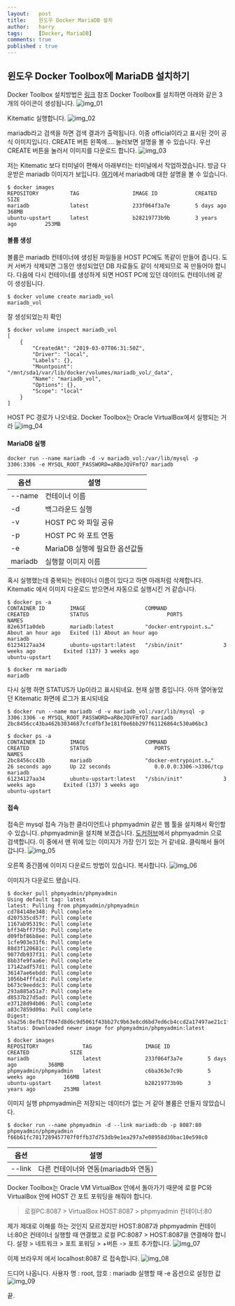 ```yaml
---
layout:   post
title:    윈도우 Docker MariaDB 설치
author:   harry
tags:     [Docker, MariaDB]
comments: true
published : true
---
```


## 윈도우 Docker Toolbox에 MariaDB 설치하기
Docker Toolbox 설치방법은 [링크](https://steemit.com/kr/@mystarlight/docker) 참조
Docker Toolbox를 설치하면 아래와 같은 3개의 아이콘이 생성됩니다.
![img_01](/images/2019-03-07-Docker-MariaDB-install/img_01.png)

Kitematic 실행합니다.
![img_02](/images/2019-03-07-Docker-MariaDB-install/img_02.png)

mariadb라고 검색을 하면 검색 결과가 출력됩니다. 이중 official이라고 표시된 것이 공식 이미지입니다.
CREATE 버튼 왼쪽에…. 눌러보면 설명을 볼 수 있습니다. 우선 CREATE 버튼을 눌러서 이미지를 다운로드 합니다.
![img_03](/images/2019-03-07-Docker-MariaDB-install/img_03.png)

저는 Kitematic 보다 터미널이 편해서 아래부터는 터미널에서 작업하겠습니다.
방금 다운받은 mariadb 이미지가 보입니다. [여기](https://hub.docker.com/_/mariadb)에서 mariadb에 대한 설명을 볼 수 있습니다.
```
$ docker images
REPOSITORY          TAG                 IMAGE ID            CREATED             SIZE
mariadb             latest              233f064f3a7e        5 days ago          368MB
ubuntu-upstart      latest              b28219773b9b        3 years ago         253MB
```

#### 볼륨 생성
볼륨은 mariadb 컨테이너에 생성된 파일들을 HOST PC에도 똑같이 만들어 줍니다.
도커 서버가 삭제되면 그동안 생성되었던 DB 자료들도 같이 삭제되므로 꼭 만들어야 합니다.
다음에 다시 컨테이너를 생성하게 되면 HOST PC에 있던 데이터도 컨테이너에 같이 생성됩니다.
```
$ docker volume create mariadb_vol
mariadb_vol
```
잘 생성되었는지 확인
```
$ docker volume inspect mariadb_vol
[
    {
        "CreatedAt": "2019-03-07T06:31:50Z",
        "Driver": "local",
        "Labels": {},
        "Mountpoint": "/mnt/sda1/var/lib/docker/volumes/mariadb_vol/_data",
        "Name": "mariadb_vol",
        "Options": {},
        "Scope": "local"
    }
]
```
HOST PC 경로가 나오네요. Docker Toolbox는 Oracle VirtualBox에서 실행되는 거라
![img_04](/images/2019-03-07-Docker-MariaDB-install/img_04.png)

#### MariaDB 실행
```
docker run --name mariadb -d -v mariadb_vol:/var/lib/mysql -p 3306:3306 -e MYSQL_ROOT_PASSWORD=aRBeJQVFmfQ7 mariadb
```

| 옵션    | 설명                           |
|---------|--------------------------------|
| --name  | 컨테이너 이름                  |
| -d      | 백그라운드 실행                |
|  -v     | HOST PC 와 파일 공유           |
| -p      | HOST PC 와 포트 연동           |
| -e      | MariaDB 실행에 필요한 옵션값들 |
| mariadb | 실행할 이미지 이름             |

혹시 실행했는데 중복되는 컨테이너 이름이 있다고 하면 아래처럼 삭제합니다.
Kitematic 에서 이미지 다운로드 받으면서 자동으로 실행시킨 거 같습니다.
```
$ docker ps -a
CONTAINER ID        IMAGE                   COMMAND                  CREATED             STATUS                         PORTS               NAMES
82e63f1a0deb        mariadb:latest          "docker-entrypoint.s…"   About an hour ago   Exited (1) About an hour ago                       mariadb
61234127aa34        ubuntu-upstart:latest   "/sbin/init"             3 weeks ago         Exited (137) 3 weeks ago                           ubuntu-upstart

$ docker rm mariadb
mariadb
```
다시 실행 하면 STATUS가 Up이라고 표시되네요. 현재 실행 중입니다. 아까 열어놓았던 Kitematic 화면에 로그가 표시되네요
```
$ docker run --name mariadb -d -v mariadb_vol:/var/lib/mysql -p 3306:3306 -e MYSQL_ROOT_PASSWORD=aRBeJQVFmfQ7 mariadb
2bc8456cc43ba462b3034687cfcdfbf3e181f0e6bb297f61126864c530a06bc3

$ docker ps -a
CONTAINER ID        IMAGE                   COMMAND                  CREATED             STATUS                     PORTS                    NAMES
2bc8456cc43b        mariadb                 "docker-entrypoint.s…"   26 seconds ago      Up 22 seconds              0.0.0.0:3306->3306/tcp   mariadb
61234127aa34        ubuntu-upstart:latest   "/sbin/init"             3 weeks ago         Exited (137) 3 weeks ago                            ubuntu-upstart
```

#### 접속
접속은 mysql 접속 가능한 클라이언트나 phpmyadmin 같은 웹 툴을 설치해서 확인할 수 있습니다.
phpmyadmin을 설치해 보겠습니다.
[도커허브](https://hub.docker.com/)에서 phpmyadmin 으로 검색합니다.
이 중에서 맨 위에 있는 이미지가 가장 인기 있는 거 같네요. 클릭해서 들어갑니다.
![img_05](/images/2019-03-07-Docker-MariaDB-install/img_05.png)

오른쪽 중간쯤에 이미지 다운로드 방법이 있습니다. 복사합니다.
![img_06](/images/2019-03-07-Docker-MariaDB-install/img_06.png)

이미지가 다운로드 됐습니다.
```
$ docker pull phpmyadmin/phpmyadmin
Using default tag: latest
latest: Pulling from phpmyadmin/phpmyadmin
cd784148e348: Pull complete
d207535cd57f: Pull complete
1167ab95319c: Pull complete
bff34bff7f50: Pull complete
d09fbf86b8ee: Pull complete
1cfe903e31f6: Pull complete
88d3f120681c: Pull complete
9077db937f31: Pull complete
8bb3fe9faa6e: Pull complete
17142adf57d1: Pull complete
36147ae6ebdd: Pull complete
1056b4fffa1d: Pull complete
b673c9eeddc3: Pull complete
293a885a51a7: Pull complete
d8537b27d5ad: Pull complete
e37128d94b06: Pull complete
a83c7859d09a: Pull complete
Digest: sha256:8efb1f7047d8d6c9d5061f43bb27c9b63e8cd6bd7ed6cb4ccd2a17497ae21c1f
Status: Downloaded newer image for phpmyadmin/phpmyadmin:latest

$ docker images
REPOSITORY              TAG                 IMAGE ID            CREATED             SIZE
mariadb                 latest              233f064f3a7e        5 days ago          368MB
phpmyadmin/phpmyadmin   latest              c6ba363e7c9b        5 weeks ago         166MB
ubuntu-upstart          latest              b28219773b9b        3 years ago         253MB
```

이미지 실행
phpmyadmin은 저장되는 데이터가 없는 거 같아 볼륨은 만들지 않았습니다.
```
$ docker run --name phpmyadmin -d --link mariadb:db -p 8087:80 phpmyadmin/phpmyadmin
f66b61fc7817289457707f0ffb37d753db9e1ea297a7e08958d30bac10e598c0
```

| 옵션   | 설명                                |
|--------|-------------------------------------|
| --link | 다른 컨테이너와 연동(mariadb와 연동)|

Docker Toolbox는 Oracle VM VirtualBox 안에서 돌아가기 때문에 로컬 PC와 VirtualBox 안에 HOST 간 포트 포워딩을 해줘야 합니다.

>로컬PC:8087 > VirtualBox HOST:8087 > phpmyadmin 컨테이너:80

제가 제대로 이해를 하는 것인지 모르겠지만 HOST:8087과 phpmyadmin 컨테이너:80은 컨테이너 실행할 때 연결했고 로컬 PC:8087 > HOST:8087을 연결해야 합니다.
설정 > 네트워크 > 포트 포워딩 > +버튼 -> 포트 추가합니다.
![img_07](/images/2019-03-07-Docker-MariaDB-install/img_07.png)

이제 브라우저 에서 localhost:8087 로 접속합니다.
![img_08](/images/2019-03-07-Docker-MariaDB-install/img_08.png)

드디어 나옵니다.
사용자 명 : root, 암호 : mariadb 실행할 때 -e 옵션으로 설정한 값
![img_09](/images/2019-03-07-Docker-MariaDB-install/img_09.png)

끝.
